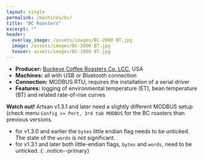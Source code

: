 ```yaml
---
layout: single
permalink: /machines/bc/
title: "BC Roasters"
excerpt: ""
header:
  overlay_image: /assets/images/BC-2000 BT.jpg
  image: /assets/images/BC-2000 BT.jpg
  teaser: assets/images/BC-2000 BT.jpg
---
```


* __Producer:__ [Buckeye Coffee Roasters Co. LCC](http://www.buckeyecoffee.com), USA
* __Machines:__ all with USB or Bluetooth connection
* __Connection:__ MODBUS RTU; requires the installation of a serial driver
* __Features:__ logging of environmental temperature (ET), bean temperature (BT) and related rate-of-rise curves

**Watch out!** Artsan v1.3.1 and later need a slightly different MODBUS setup (check menu `Config >> Port, 3rd tab MODBUS` for the BC roasters than previous versions.

* for v1.3.0 and earlier the `bytes` little endian flag needs to be unticked. The state of the `words` is not significant.
* for v1.3.1 and later both little-endian flags, `bytes` and `words`, need to be unticked.
{: .notice--primary}